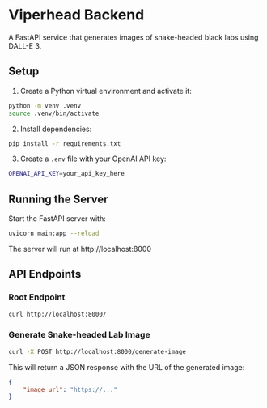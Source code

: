 # Viperhead Backend

A FastAPI service that generates images of snake-headed black labs using DALL-E 3.

## Setup

1. Create a Python virtual environment and activate it:
```bash
python -m venv .venv
source .venv/bin/activate
```

2. Install dependencies:
```bash
pip install -r requirements.txt
```

3. Create a `.env` file with your OpenAI API key:
```bash
OPENAI_API_KEY=your_api_key_here
```

## Running the Server

Start the FastAPI server with:
```bash
uvicorn main:app --reload
```

The server will run at http://localhost:8000

## API Endpoints

### Root Endpoint
```bash
curl http://localhost:8000/
```

### Generate Snake-headed Lab Image
```bash
curl -X POST http://localhost:8000/generate-image
```

This will return a JSON response with the URL of the generated image:
```json
{
    "image_url": "https://..."
}
```
